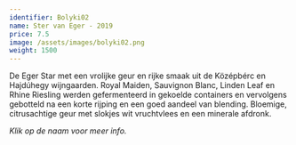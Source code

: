 ```yaml
---
identifier: Bolyki02
name: Ster van Eger - 2019
price: 7.5
image: /assets/images/bolyki02.png
weight: 1500
---
```

De Eger Star met een vrolijke geur en rijke smaak uit de Középbérc en Hajdúhegy
wijngaarden. Royal Maiden, Sauvignon Blanc, Linden Leaf en Rhine Riesling werden
gefermenteerd in gekoelde containers en vervolgens gebotteld na een korte rijping en
een goed aandeel van blending. Bloemige, citrusachtige geur met slokjes wit
vruchtvlees en een minerale afdronk.  

*Klik op de naam voor meer info.*
